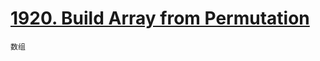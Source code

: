 # [1920. Build Array from Permutation](https://leetcode.com/problems/build-array-from-permutation)

`数组`